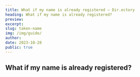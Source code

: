 ```yaml
---
title: What if my name is already registered – Dir.ectory
heading: What if my name is already registered?
preview: 
excerpt: 
slug: taken-name
img: /img/guide/
author: 
date: 2023-10-28
public: true
---
```


## What if my name is already registered?